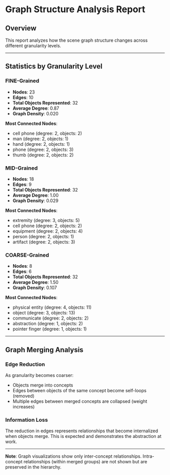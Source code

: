 # Graph Structure Analysis Report

## Overview

This report analyzes how the scene graph structure changes across different granularity levels.

---

## Statistics by Granularity Level

### FINE-Grained

- **Nodes**: 23
- **Edges**: 10
- **Total Objects Represented**: 32
- **Average Degree**: 0.87
- **Graph Density**: 0.020

**Most Connected Nodes**:
- cell phone (degree: 2, objects: 2)
- man (degree: 2, objects: 1)
- hand (degree: 2, objects: 1)
- phone (degree: 2, objects: 3)
- thumb (degree: 2, objects: 2)

### MID-Grained

- **Nodes**: 18
- **Edges**: 9
- **Total Objects Represented**: 32
- **Average Degree**: 1.00
- **Graph Density**: 0.029

**Most Connected Nodes**:
- extremity (degree: 3, objects: 5)
- cell phone (degree: 2, objects: 2)
- equipment (degree: 2, objects: 4)
- person (degree: 2, objects: 1)
- artifact (degree: 2, objects: 3)

### COARSE-Grained

- **Nodes**: 8
- **Edges**: 6
- **Total Objects Represented**: 32
- **Average Degree**: 1.50
- **Graph Density**: 0.107

**Most Connected Nodes**:
- physical entity (degree: 4, objects: 11)
- object (degree: 3, objects: 13)
- communicate (degree: 2, objects: 2)
- abstraction (degree: 1, objects: 2)
- pointer finger (degree: 1, objects: 1)

---

## Graph Merging Analysis

### Edge Reduction

As granularity becomes coarser:
- Objects merge into concepts
- Edges between objects of the same concept become self-loops (removed)
- Multiple edges between merged concepts are collapsed (weight increases)

### Information Loss

The reduction in edges represents relationships that become internalized when objects merge.
This is expected and demonstrates the abstraction at work.

---

**Note**: Graph visualizations show only inter-concept relationships.
Intra-concept relationships (within merged groups) are not shown but are preserved in the hierarchy.
